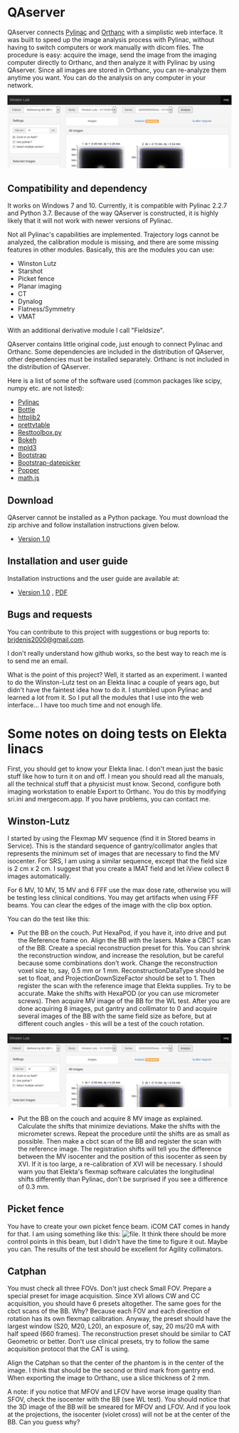 # QAserver

QAserver connects [Pylinac](https://github.com/jrkerns/pylinac) and [Orthanc](https://github.com/jodogne/Orthanc) with a simplistic web interface. It was built to speed up the image analysis process with Pylinac, without having to switch computers or work manually with dicom files. The procedure is easy: acquire the image, send the image from the imaging computer directly to Orthanc, and then analyze it with Pylinac by using QAserver. Since all images are stored in Orthanc, you can re-analyze them anytime you want. You can do the analysis on any computer in your network.

![image](image.png)

## Compatibility and dependency

It works on Windows 7 and 10. Currently, it is compatible with Pylinac 2.2.7 and Python 3.7. Because of the way QAserver is constructed, it is highly likely that it will not work with newer versions of Pylinac. 

Not all Pylinac's capabilities are implemented. Trajectory logs cannot be analyzed, the calibration module is missing, and there are some missing features in other modules. Basically, this are the modules you can use:

* Winston Lutz
* Starshot
* Picket fence
* Planar imaging
* CT
* Dynalog
* Flatness/Symmetry
* VMAT

With an additional derivative module I call "Fieldsize".

QAserver contains little original code, just enough to connect Pylinac and Orthanc. Some dependencies are included in the distribution of QAserver, other dependencies must be installed separately. Orthanc is not included in the distribution of QAserver.

Here is a list of some of the software used (common packages like scipy, numpy etc. are not listed):

* [Pylinac](https://github.com/jrkerns/pylinac)
* [Bottle](https://bottlepy.org/docs/dev/)
* [httplib2](https://github.com/httplib2/httplib2)
* [prettytable](https://github.com/jazzband/prettytable)
* [Resttoolbox.py](https://github.com/jodogne/OrthancMirror/tree/master/Resources/Samples/Python)
* [Bokeh](https://docs.bokeh.org/en/latest/index.html)
* [mpld3](https://mpld3.github.io/)
* [Bootstrap](https://getbootstrap.com/docs/3.4/)
* [Bootstrap-datepicker](https://bootstrap-datepicker.readthedocs.io/en/latest/)
* [Popper](https://popper.js.org/)
* [math.js](https://mathjs.org/)


## Download

QAserver cannot be installed as a Python package. You must download the zip archive and follow installation instructions given below.

* [Version 1.0](/versions/qaserver1.0.zip)

## Installation and user guide

Installation instructions and the user guide are available at:

* [Version 1.0](https://brjdenis.github.io/qaserver/docs/version1.0/html/) , [PDF](/pdf/qaserver1.0.pdf)

## Bugs and requests

You can contribute to this project with suggestions or bug reports to: brjdenis2000@gmail.com.

I don't really understand how github works, so the best way to reach me is to send me an email.

What is the point of this project? Well, it started as an experiment. I wanted to do the Winston-Lutz test on an Elekta linac a couple of years ago, but didn't have the faintest idea how to do it. I stumbled upon Pylinac and learned a lot from it. So I put all the modules that I use into the web interface... I have too much time and not enough life.


# Some notes on doing tests on Elekta linacs

First, you should get to know your Elekta linac. I don't mean just the basic stuff like how to turn it on and off. I mean you should read all the manuals, all the technical stuff that a physicist must know. Second, configure both imaging workstation to enable Export to Orthanc. You do this by modifying sri.ini and mergecom.app. If you have problems, you can contact me.

## Winston-Lutz

I started by using the Flexmap MV sequence (find it in Stored beams in Service). This is the standard sequence of gantry/collimator angles that represents the minimum set of images that are necessary to find the MV isocenter. For SRS, I am using a similar sequence, except that the field size is 2 cm x 2 cm. I suggest that you create a IMAT field and let iView collect 8 images automatically.

For 6 MV, 10 MV, 15 MV and 6 FFF use the max dose rate, otherwise you will be testing less clinical conditions. You may get artifacts when using FFF beams. You can clear the edges of the image with the clip box option.

You can do the test like this:

* Put the BB on the couch. Put HexaPod, if you have it, into drive and put the Reference frame on. Align the BB with the lasers. Make a CBCT scan of the BB. Create a special reconstruction preset for this. You can shrink the reconstruction window, and increase the resolution, but be careful because some combinations don't work. Change the reconstruction voxel size to, say, 0.5 mm or 1 mm. ReconstructionDataType should be set to float, and ProjectionDownSizeFactor should be set to 1. Then register the scan with the reference image that Elekta supplies. Try to be accurate. Make the shifts with HexaPOD (or you can use micrometer screws). Then acquire MV image of the BB for the WL test. After you are done acquiring 8 images, put gantry and collimator to 0 and acquire several images of the BB with the same field size as before, but at different couch angles - this will be a test of the couch rotation.

![image](/files/image.png)

* Put the BB on the couch and acquire 8 MV image as explained. Calculate the shifts that minimize deviations. Make the shifts with the micrometer screws. Repeat the procedure until the shifts are as small as possible. Then make a cbct scan of the BB and register the scan with the reference image. The registration shifts will tell you the difference between the MV isocenter and the position of this isocenter as seen by XVI. If it is too large, a re-calibration of XVI will be necessary. I should warn you that Elekta's flexmap software calculates the longitudinal shifts differently than Pylinac, don't be surprised if you see a difference of 0.3 mm.

## Picket fence

You have to create your own picket fence beam. iCOM CAT comes in handy for that. I am using something like this: ![file](/files/ElektaAgilityPicketFence.efs.efs). It think there should be more control points in this beam, but I didn't have the time to figure it out. Maybe you can. The results of the test should be excellent for Agility collimators.


## Catphan

You must check all three FOVs. Don't just check Small FOV. Prepare a special preset for image acquisition. Since XVI allows CW and CC acquisition, you should have 6 presets altogether. The same goes for the cbct scans of the BB. Why? Because each FOV and each direction of rotation has its own flexmap calibration.
Anyway, the preset should have the largest window (S20, M20, L20), an exposure of, say, 20 ms/20 mA with half speed (660 frames). The reconstruction preset should be similar to CAT Geometric or better. Don't use clinical presets, try to follow the same acquisition protocol that the CAT is using.

Align the Catphan so that the center of the phantom is in the center of the image. I think that should be the second or third mark from gantry end. When exporting the image to Orthanc, use a slice thickness of 2 mm.

A note: if you notice that MFOV and LFOV have worse image quality than SFOV, check the isocenter with the BB (see WL test). You should notice that the 3D image of the BB will be smeared for MFOV and LFOV. And if you look at the projections, the isocenter (violet cross) will not be at the center of the BB. Can you guess why?















